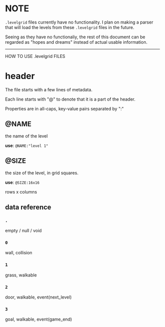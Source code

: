 # NOTE
`.levelgrid` files currently have no functionality. I plan on making a parser that will load the levels from these `.levelgrid` files in the future.

Seeing as they have no functionaliy, the rest of this document can be regarded as "hopes and dreams" instead of actual usable information.

---

HOW TO USE .levelgrid FILES

# header
The file starts with a few lines of metadata.

Each line starts with "@" to denote that it is a part of the header.

Properties are in all-caps, key-value pairs separated by ":"

## @NAME
the name of the level

**use**:
`@NAME:"level 1"`

## @SIZE
the size of the level, in grid squares.

**use**:
`@SIZE:16x16`

rows x columns

## data reference
### `.`
empty / null / void
### `0`
wall, collision
### `1`
grass, walkable
### `2`
door, walkable, event(next_level)
### `3`
goal, walkable, event(game_end)